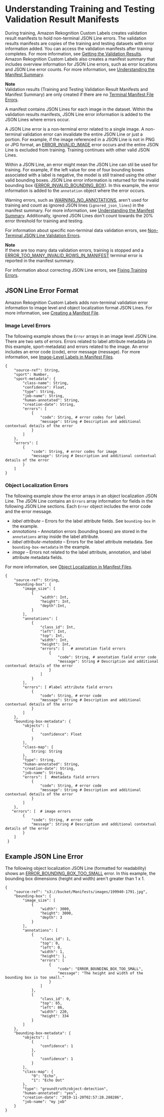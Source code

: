 # Understanding Training and Testing Validation Result Manifests<a name="tm-debugging-scope-json-line"></a>

During training, Amazon Rekognition Custom Labels creates validation result manifests to hold non\-terminal JSON Line errors\. The validation results manifests are copies of the training and testing datasets with error information added\. You can access the validation manifests after training completes\. For more information, see [Getting the Validation Results](tm-debugging-getting-validation-data.md)\. Amazon Rekognition Custom Labels also creates a manifest summary that includes overview information for JSON Line errors, such as error locations and JSON Line error counts\. For more information, see [Understanding the Manifest Summary](tm-debugging-summary.md)\.

**Note**  
Validation results \(Training and Testing Validation Result Manifests and Manifest Summary\) are only created if there are no [Terminal Manifest File Errors](tm-debugging.md#tm-error-category-terminal)\.

A manifest contains JSON Lines for each image in the dataset\. Within the validation results manifests, JSON Line error information is added to the JSON Lines where errors occur\.

A JSON Line error is a non\-terminal error related to a single image\. A non\-terminal validation error can invalidate the entire JSON Line or just a portion\. For example, if the image referenced in a JSON Line is not in PNG or JPG format, an [ERROR\_INVALID\_IMAGE](tm-debugging-json-line-errors.md#tm-error-ERROR_INVALID_IMAGE) error occurs and the entire JSON Line is excluded from training\. Training continues with other valid JSON Lines\.

Within a JSON Line, an error might mean the JSON Line can stil be used for training\. For example, if the left value for one of four bounding boxes associated with a label is negative, the model is still trained using the other valid bounding boxes\. JSON Line error information is returned for the invalid bounding box \([ERROR\_INVALID\_BOUNDING\_BOX](tm-debugging-json-line-errors.md#tm-error-ERROR_INVALID_BOUNDING_BOX)\)\. In this example, the error information is added to the `annotation` object where the error occurs\. 

Warning errors, such as [WARNING\_NO\_ANNOTATIONS](tm-debugging-json-line-errors.md#tm-warning-WARNING_NO_ANNOTATIONS), aren't used for training and count as ignored JSON lines \(`ignored_json_lines`\) in the manifest summary\. For more information, see [Understanding the Manifest Summary](tm-debugging-summary.md)\. Additionally, ignored JSON Lines don't count towards the 20% error threshold for training and testing\.

  For information about specific non\-terminal data validation errors, see [Non\-Terminal JSON Line Validation Errors](tm-debugging-json-line-errors.md)\. 

**Note**  
If there are too many data validation errors, training is stopped and a [ERROR\_TOO\_MANY\_INVALID\_ROWS\_IN\_MANIFEST](tm-debugging-aggregate-errors.md#tm-error-ERROR_TOO_MANY_INVALID_ROWS_IN_MANIFEST) terminal error is reported in the manifest summary\.

For information about correcting JSON Line errors, see [Fixing Training Errors](tm-debugging-fixing-validation-errors.md)\. 



## JSON Line Error Format<a name="tm-json-line-error-format"></a>

Amazon Rekognition Custom Labels adds non\-terminal validation error information to image level and object localization format JSON Lines\. For more information, see [Creating a Manifest File](cd-manifest-files.md)\.

### Image Level Errors<a name="tm-debugging-image-level"></a>

The following example shows the `Error` arrays in an image level JSON Line\. There are two sets of errors\. Errors related to label attribute metadata \(in this example, sport\-metadata\) and errors related to the image\. An error includes an error code \(code\), error message \(message\)\. For more information, see [Image\-Level Labels in Manifest Files](cd-manifest-files-classification.md)\. 

```
{
    "source-ref": String,
    "sport": Number,
    "sport-metadata": {
        "class-name": String,
        "confidence": Float,
        "type": String,
        "job-name": String,
        "human-annotated": String,
        "creation-date": String,
        "errors": [
            {
                "code": String, # error codes for label
                "message": String # Description and additional contextual details of the error
            }
        ] 
    },
    "errors": [
        {
            "code": String, # error codes for image
            "message": String # Description and additional contextual details of the error
        }
    ]
}
```

### Object Localization Errors<a name="tm-debugging-object-localization"></a>

The following example show the error arrays in an object localization JSON Line\. The JSON Line contains an `Errors` array information for fields in the following JSON Line sections\. Each `Error` object includes the error code and the error message\.
+ *label attribute* – Errors for the label attribute fields\. See `bounding-box` in the example\. 
+ *annotations* – Annotation errors \(bounding boxes\) are stored in the `annotations` array inside the label attribute\.
+ *label attribute\-metadata* – Errors for the label attribute metadata\. See `bounding-box-metadata` in the example\.
+ *image* – Errors not related to the label attribute, annotation, and label attribute metadata fields\. 

For more information, see [Object Localization in Manifest Files](cd-manifest-files-object-detection.md)\. 

```
{
    "source-ref": String,
    "bounding-box": {
        "image_size": [
            {
                "width": Int,
                "height": Int,
                "depth":Int,
            }
        ],
        "annotations": [
            {
                "class_id": Int,
                "left": Int,
                "top": Int,
                "width": Int,
                "height": Int,
                "errors": [   # annotation field errors
                    {
                        "code": String, # annotation field error code
                        "message": String # Description and additional contextual details of the error
                    }
                ]
            }
        ],
        "errors": [ #label attribute field errors
            {
                "code": String, # error code
                "message": String # Description and additional contextual details of the error
            }
        ] 
    },
    "bounding-box-metadata": {
        "objects": [
            {
                "confidence": Float
            }
        ],
        "class-map": {
            String: String
        }, 
        "type": String,
        "human-annotated": String,
        "creation-date": String,
        "job-name": String,
        "errors": [  #metadata field errors
            {
                "code": String, # error code
                "message": String # Description and additional contextual details of the error
            }
        ] 
    },
   "errors": [  # image errors
        {
            "code": String, # error code
            "message": String # Description and additional contextual details of the error
        }
    ] 
 }
```

## Example JSON Line Error<a name="tm-debugging-scope-json-line-example"></a>

The following object localization JSON Line \(formatted for readability\) shows an [ERROR\_BOUNDING\_BOX\_TOO\_SMALL](tm-debugging-json-line-errors.md#tm-error-ERROR_BOUNDING_BOX_TOO_SMALL) error\. In this example, the bounding box dimensions \(height and width\) aren't greater than 1 x 1\.

```
{
    "source-ref": "s3://bucket/Manifests/images/199940-1791.jpg",
    "bounding-box": {
        "image_size": [
            {
                "width": 3000,
                "height": 3000,
                "depth": 3
            }
        ],
        "annotations": [
            {
                "class_id": 1,
                "top": 0,
                "left": 0,
                "width": 1,
                "height": 1, 
                "errors": [
                    {
                        "code": "ERROR_BOUNDING_BOX_TOO_SMALL",
                        "message": "The height and width of the bounding box is too small."
                    }
                ]
            },
            {
                "class_id": 0,
                "top": 65,
                "left": 86,
                "width": 220,
                "height": 334
            }
        ]
    },
    "bounding-box-metadata": {
        "objects": [
            {
                "confidence": 1
            },
            {
                "confidence": 1
            }
        ],
        "class-map": {
            "0": "Echo",
            "1": "Echo Dot"
        },
        "type": "groundtruth/object-detection",
        "human-annotated": "yes",
        "creation-date": "2019-11-20T02:57:28.288286",
        "job-name": "my job"
    }
}
```